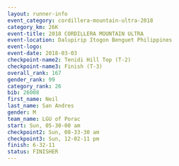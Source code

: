 ```yaml
---
layout: runner-info 
event_category: cordillera-mountain-ultra-2018 
category_km: 26K 
event-title: 2018 CORDILLERA MOUNTAIN ULTRA 
event-location: Dalupirip Itogon Benguet Philippines 
event-logo: 
event-date: 2018-03-03 
checkpoint-name2: Tenidi Hill Top (T-2) 
checkpoint-name3: Finish (T-3) 
overall_rank: 167
gender_rank: 99
category_rank: 26
bib: 26008
first_name: Neil
last_name: San Andres
gender: M
team_name: LGU of Porac
start: Sun, 05-30-00 am
checkpoint2: Sun, 08-33-30 am
checkpoint3: Sun, 12-02-11 pm
finish: 6-32-11
status: FINISHER
---
```

